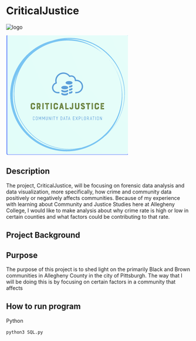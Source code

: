 # CriticalJustice
 
![logo](ReadyResearchers/CriticalJustice/images/Logo.png)

![CriticalJustice](images/Logo.png)

## Description 
The project, CriticalJustice, will be focusing on forensic data analysis and data visualization, more specifically, how crime and community data positively or negatively affects communities. Because of my experience with learning about Community and Justice Studies here at Allegheny College, I would like to make analysis about why crime rate is high or low in certain counties and what factors could be contributing to that rate.

## Project Background



## Purpose
The purpose of this project is to shed light on the primarily Black and Brown communities in Allegheny County in the city of Pittsburgh. The way that I will be doing this is by focusing on certain factors in a community that affects 

## How to run program

Python 
```
python3 SQL.py
```
